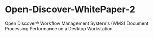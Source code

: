 # Open-Discover-WhitePaper-2
Open Discover® Workflow Management System's (WMS) Document Processing Performance on a Desktop Workstation

